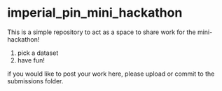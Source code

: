 # imperial_pin_mini_hackathon

This is a simple repository to act as a space to share work for the mini-hackathon!

1) pick a dataset
2) have fun!

if you would like to post your work here, please upload or commit to the submissions folder.

